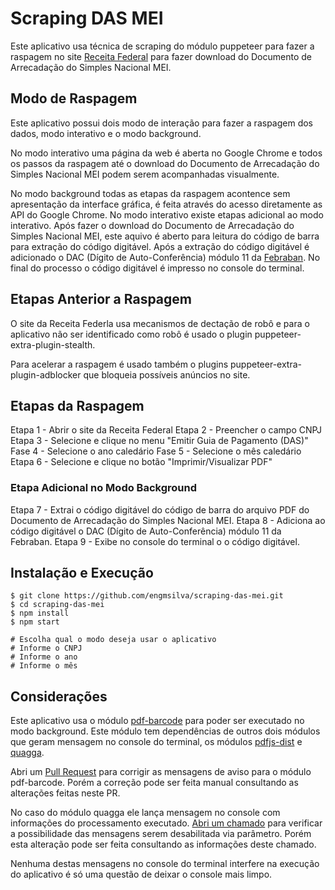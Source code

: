# Scraping DAS MEI
Este aplicativo usa técnica de scraping do módulo puppeteer para fazer a raspagem no site [Receita Federal](http://www8.receita.fazenda.gov.br/SimplesNacional/Aplicacoes/ATSPO/pgmei.app/Identificacao) para fazer download do Documento de Arrecadação do Simples Nacional MEI.

## Modo de Raspagem

Este aplicativo possui dois modo de interação para fazer a raspagem dos dados, modo interativo e o modo background.

No modo interativo uma página da web é aberta no Google Chrome e todos os passos da raspagem até o download do Documento de Arrecadação do Simples Nacional MEI podem serem acompanhadas visualmente.

No modo background todas as etapas da raspagem acontence sem apresentação da interface gráfica, é feita através do acesso diretamente as API do Google Chrome. No modo interativo existe etapas adicional ao modo interativo. Após fazer o download do Documento de Arrecadação do Simples Nacional MEI, este aquivo é aberto para leitura do código de barra para extração do código digitável. Após a extração do código digitável é adicionado o DAC (Dígito de Auto-Conferência) módulo 11 da [Febraban](https://cmsarquivos.febraban.org.br/Arquivos/documentos/PDF/Layout%20-%20C%C3%B3digo%20de%20Barras%20ATUALIZADO.pdf). No final do processo o código digitável é impresso no console do terminal.

## Etapas Anterior a Raspagem

O site da Receita Federla usa mecanismos de dectação de robô e para o aplicativo não ser identificado como robô é usado o plugin puppeteer-extra-plugin-stealth.

Para acelerar a raspagem é usado também o plugins puppeteer-extra-plugin-adblocker que bloqueia possíveis anúncios no site.

## Etapas da Raspagem

Etapa 1 - Abrir o site da Receita Federal
Etapa 2 - Preencher o campo CNPJ
Etapa 3 - Selecione e clique no menu "Emitir Guia de Pagamento (DAS)"
Fase 4 - Selecione o ano caledário
Fase 5 - Selecione o mês caledário
Etapa 6 - Selecione e clique no botão "Imprimir/Visualizar PDF"

### Etapa Adicional no Modo Background

Etapa 7 - Extrai o código digitável do código de barra do arquivo PDF do Documento de Arrecadação do Simples Nacional MEI.
Etapa 8 - Adiciona ao código digitável o DAC (Dígito de Auto-Conferência) módulo 11 da Febraban.
Etapa 9 - Exibe no console do terminal o o código digitável.

## Instalação e Execução

```
$ git clone https://github.com/engmsilva/scraping-das-mei.git
$ cd scraping-das-mei
$ npm install
$ npm start

# Escolha qual o modo deseja usar o aplicativo
# Informe o CNPJ
# Informe o ano
# Informe o mês
```

## Considerações

Este aplicativo usa o módulo [pdf-barcode](https://github.com/rexshijaku/PDFBarcodeJS) para poder ser executado no modo background. Este módulo tem dependências de outros dois módulos que geram mensagem no console do terminal, os módulos [pdfjs-dist](https://github.com/mozilla/pdfjs-dist) e [quagga](https://github.com/serratus/quaggaJS).

Abri um [Pull Request](https://github.com/rexshijaku/PDFBarcodeJS/pull/6) para corrigir as mensagens de aviso para o módulo pdf-barcode. Porém a correção pode ser feita manual consultando as alterações feitas neste PR.

No caso do módulo quagga ele lança mensagem no console com informações do processamento executado. [Abri um chamado](https://github.com/rexshijaku/PDFBarcodeJS/pull/6) para verificar a possibilidade das mensagens serem desabilitada via parâmetro. Porém esta alteração pode ser feita consultando as informações deste chamado.

Nenhuma destas mensagens no console do terminal interfere na execução do aplicativo é só uma questão de deixar o console mais limpo.












